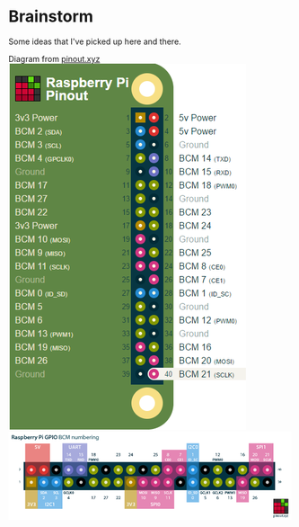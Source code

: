 # Brainstorm  
Some ideas that I've picked up here and there.

Diagram from [pinout.xyz](https://pinout.xyz)
![pinoutxyz layout diagram](pinoutxyz.png)
![Raspberry Pi pin layout](raspberry-pi-pinout.png)
